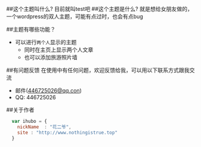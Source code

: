 ##这个主题叫什么?
目前就叫test吧
##这个主题是什么?
就是想给女朋友做的，一个wordpress的双人主题，可能有点过时，也会有点bug

##主题有哪些功能？

* 可以进行`两个人`显示的主题
    *  同时在主页上显示两个人文章
    *  也可以添加旅游照片墙


##有问题反馈
在使用中有任何问题，欢迎反馈给我，可以用以下联系方式跟我交流

* 邮件(446725026@qq.con)
* QQ: 446725026

##关于作者

```javascript
  var ihubo = {
    nickName  : "花二爷",
    site : "http://www.nothingistrue.top"
  }
```
